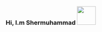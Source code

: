 ### Hi, I.m Shermuhammad <img src="https://media1.giphy.com/media/JUq9ohFN2eSLJllrkd/giphy.gif?cid=ecf05e47w7v7kovjzkusmlxm8wnof7sw96b276r7kj5hjtoe&rid=giphy.gif&ct=s" width="50">


